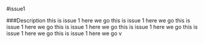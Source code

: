 #issue1

###Description
this is issue 1 here we go this is issue 1 here we go this is issue 1 here we go this is issue 1 here we go this is issue 1 here we go this is issue 1 here we go this is issue 1 here we go v